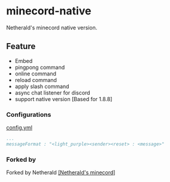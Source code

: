 # minecord-native
Netherald's minecord native version.

## Feature
- Embed
- pingpong command
- online command
- reload command
- apply slash command
- async chat listener for discord
- support native version [Based for 1.8.8]

### Configurations

[config.yml](https://github.com/Netherald/wild-discordmc/blob/master/src/main/resources/config.yml)
```yml
...
messageFormat : "<light_purple><sender><reset> : <message>"
```

### Forked by
Forked by Netherald
[[Netherald's minecord]](https://github.com/Netherald/minecord)